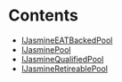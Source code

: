 

# Contents
- [IJasmineEATBackedPool](IEATBackedPool.sol/interface.IJasmineEATBackedPool.md)
- [IJasminePool](IJasminePool.sol/interface.IJasminePool.md)
- [IJasmineQualifiedPool](IQualifiedPool.sol/interface.IJasmineQualifiedPool.md)
- [IJasmineRetireablePool](IRetireablePool.sol/interface.IJasmineRetireablePool.md)
